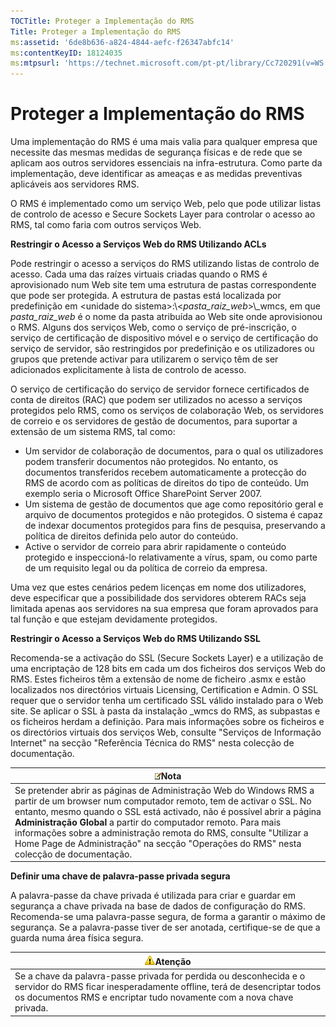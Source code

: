 ```yaml
---
TOCTitle: Proteger a Implementação do RMS
Title: Proteger a Implementação do RMS
ms:assetid: '6de8b636-a824-4844-aefc-f26347abfc14'
ms:contentKeyID: 18124035
ms:mtpsurl: 'https://technet.microsoft.com/pt-pt/library/Cc720291(v=WS.10)'
---
```


Proteger a Implementação do RMS
===============================

Uma implementação do RMS é uma mais valia para qualquer empresa que necessite das mesmas medidas de segurança físicas e de rede que se aplicam aos outros servidores essenciais na infra-estrutura. Como parte da implementação, deve identificar as ameaças e as medidas preventivas aplicáveis aos servidores RMS.

O RMS é implementado como um serviço Web, pelo que pode utilizar listas de controlo de acesso e Secure Sockets Layer para controlar o acesso ao RMS, tal como faria com outros serviços Web.

**Restringir o Acesso a Serviços Web do RMS Utilizando ACLs**

Pode restringir o acesso a serviços do RMS utilizando listas de controlo de acesso. Cada uma das raízes virtuais criadas quando o RMS é aprovisionado num Web site tem uma estrutura de pastas correspondente que pode ser protegida. A estrutura de pastas está localizada por predefinição em &lt;unidade do sistema&gt;:\\&lt;*pasta\_raiz\_web*&gt;\\\_wmcs, em que *pasta\_raiz\_web* é o nome da pasta atribuída ao Web site onde aprovisionou o RMS. Alguns dos serviços Web, como o serviço de pré-inscrição, o serviço de certificação de dispositivo móvel e o serviço de certificação do serviço de servidor, são restringidos por predefinição e os utilizadores ou grupos que pretende activar para utilizarem o serviço têm de ser adicionados explicitamente à lista de controlo de acesso.

O serviço de certificação do serviço de servidor fornece certificados de conta de direitos (RAC) que podem ser utilizados no acesso a serviços protegidos pelo RMS, como os serviços de colaboração Web, os servidores de correio e os servidores de gestão de documentos, para suportar a extensão de um sistema RMS, tal como:

-   Um servidor de colaboração de documentos, para o qual os utilizadores podem transferir documentos não protegidos. No entanto, os documentos transferidos recebem automaticamente a protecção do RMS de acordo com as políticas de direitos do tipo de conteúdo. Um exemplo seria o Microsoft Office SharePoint Server 2007.
-   Um sistema de gestão de documentos que age como repositório geral e arquivo de documentos protegidos e não protegidos. O sistema é capaz de indexar documentos protegidos para fins de pesquisa, preservando a política de direitos definida pelo autor do conteúdo.
-   Active o servidor de correio para abrir rapidamente o conteúdo protegido e inspeccioná-lo relativamente a vírus, spam, ou como parte de um requisito legal ou da política de correio da empresa.

Uma vez que estes cenários pedem licenças em nome dos utilizadores, deve especificar que a possibilidade dos servidores obterem RACs seja limitada apenas aos servidores na sua empresa que foram aprovados para tal função e que estejam devidamente protegidos.

**Restringir o Acesso a Serviços Web do RMS Utilizando SSL**

Recomenda-se a activação do SSL (Secure Sockets Layer) e a utilização de uma encriptação de 128 bits em cada um dos ficheiros dos serviços Web do RMS. Estes ficheiros têm a extensão de nome de ficheiro .asmx e estão localizados nos directórios virtuais Licensing, Certification e Admin. O SSL requer que o servidor tenha um certificado SSL válido instalado para o Web site. Se aplicar o SSL à pasta da instalação \_wmcs do RMS, as subpastas e os ficheiros herdam a definição. Para mais informações sobre os ficheiros e os directórios virtuais dos serviços Web, consulte "Serviços de Informação Internet" na secção "Referência Técnica do RMS" nesta colecção de documentação.

| ![](/security-updates/images/Cc720291.note(WS.10).gif)Nota                                                                                                                                                                                                                                                                                                                                                                              |
|----------------------------------------------------------------------------------------------------------------------------------------------------------------------------------------------------------------------------------------------------------------------------------------------------------------------------------------------------------------------------------------------------------------------------------------------------|
| Se pretender abrir as páginas de Administração Web do Windows RMS a partir de um browser num computador remoto, tem de activar o SSL. No entanto, mesmo quando o SSL está activado, não é possível abrir a página **Administração Global** a partir do computador remoto. Para mais informações sobre a administração remota do RMS, consulte "Utilizar a Home Page de Administração" na secção "Operações do RMS" nesta colecção de documentação. |

**Definir uma chave de palavra-passe privada segura**

A palavra-passe da chave privada é utilizada para criar e guardar em segurança a chave privada na base de dados de configuração do RMS. Recomenda-se uma palavra-passe segura, de forma a garantir o máximo de segurança. Se a palavra-passe tiver de ser anotada, certifique-se de que a guarda numa área física segura.

| ![](/security-updates/images/Cc720291.Caution(WS.10).gif)Atenção                                                                                                                                          |
|----------------------------------------------------------------------------------------------------------------------------------------------------------------------------------------------------------------------|
| Se a chave da palavra-passe privada for perdida ou desconhecida e o servidor do RMS ficar inesperadamente offline, terá de desencriptar todos os documentos RMS e encriptar tudo novamente com a nova chave privada. |
